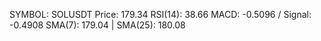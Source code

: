 SYMBOL: SOLUSDT
Price: 179.34
RSI(14): 38.66
MACD: -0.5096 / Signal: -0.4908
SMA(7): 179.04 | SMA(25): 180.08
